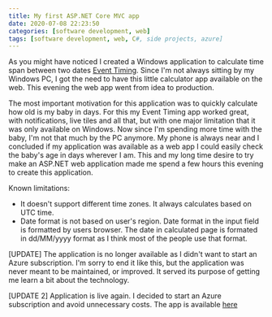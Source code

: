 ```yaml
---
title: My first ASP.NET Core MVC app
date: 2020-07-08 22:23:50
categories: [software development, web]
tags: [software development, web, C#, side projects, azure]
---
```

As you might have noticed I created a Windows application to calculate time span between two dates [Event Timing](https://stipe.xyz/my-work/). Since I'm not always sitting by my Windows PC, I got the need to have this little calculator app available on the web. This evening the web app went from idea to production. 
<!--more-->
The most important motivation for this application was to quickly calculate how old is my baby in days. For this my Event Timing app worked great, with notifications, live tiles and all that, but with one major limitation that it was only available on Windows. Now since I'm spending more time with the baby, I'm not that much by the PC anymore. My phone is always near and I concluded if my application was available as a web app I could easily check the baby's age in days wherever I am. This and my long time desire to try make an ASP.NET web application made me spend a few hours this evening to create this application.

Known limitations:
- It doesn't support different time zones. It always calculates based on UTC time.
- Date format is not based on user's region. Date format in the input field is formatted by users browser. The date in calculated page is formated in dd/MM/yyyy format as I think most of the people use that format.

\[UPDATE\]
The application is no longer available as I didn't want to start an Azure subscription. I'm sorry to end it like this, but the application was never meant to be maintained, or improved. It served its purpose of getting me learn a bit about the technology.

\[UPDATE 2\]
Application is live again. I decided to start an Azure subscription and avoid unnecessary costs. The app is available [here](https://daysfromtoday.azurewebsites.net)